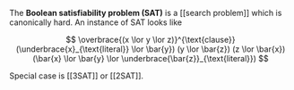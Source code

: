 The **Boolean satisfiability problem (SAT)** is a [[search problem]] which is canonically hard. An instance of SAT looks like

$$
\overbrace{(x \lor y \lor z)}^{\text{clause}} (\underbrace{x}_{\text{literal}} \lor \bar{y}) (y \lor \bar{z}) (z \lor \bar{x})(\bar{x} \lor \bar{y} \lor \underbrace{\bar{z}}_{\text{literal}})
$$



Special case is [[3SAT]] or [[2SAT]].